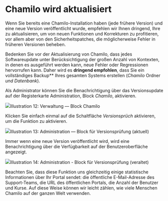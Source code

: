 # Chamilo wird aktualisiert

Wenn Sie bereits eine Chamilo-Installation haben \(jede frühere Version\) und eine neue Version veröffentlicht wurde, empfehlen wir Ihnen dringend, Ihre zu aktualisieren, um von neuen Funktionen und Korrekturen zu profitieren, vor allem aber von den Sicherheitspatches, die möglicherweise Fehler in früheren Versionen beheben.

Bedenken Sie vor der Aktualisierung von Chamilo, dass jedes Softwareupdate unter Berücksichtigung der großen Anzahl von Kontexten, in denen es ausgeführt werden kann, neue Fehler oder Regressionen hervorrufen kann. Daher wird es **dringend empfohlen**, dass Sie ein vollständiges Backup** Ihres gesamten Systems erstellen \(_Chamilo_ Ordner _und Datenbank_\).

Als Administrator können Sie die Benachrichtigung über das Versionsupdate auf der Registerkarte Administration, Block _Chamilo_, aktivieren.

![](../../../.gitbook/assets/images14%20%288%29.png)Illustration 12: Verwaltung — Block Chamilo

Klicken Sie einfach einmal auf die Schaltfläche _Versionsprüch_ aktivieren, um die Funktion zu aktivieren.

![](../../../.gitbook/assets/images15%20%288%29.png)Illustration 13: Administration — Block für Versionsprüfung \(aktuell\)

Immer wenn eine neue Version veröffentlicht wird, wird eine Benachrichtigung über die Verfügbarkeit auf der Benutzeroberfläche angezeigt.

![](../../../.gitbook/assets/images16%20%287%29.png)Illustration 14: Administration - Block für Versionsprüfung \(veraltet\)

Beachten Sie, dass diese Funktion uns gleichzeitig einige statistische Informationen über Ihr Portal sendet: die öffentliche E-Mail-Adresse des Support-Teams, die URL des öffentlichen Portals, die Anzahl der Benutzer und Kurse. Auf diese Weise können wir leicht zählen, wie viele Menschen Chamilo auf der ganzen Welt verwenden.